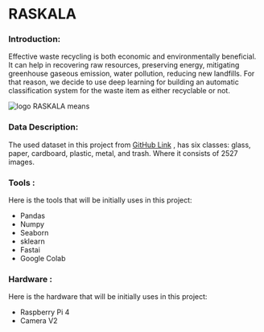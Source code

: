 # RASKALA

### Introduction:

Effective waste recycling is both economic and environmentally beneficial. It can help in recovering raw resources, preserving energy, mitigating greenhouse gaseous emission, water pollution, reducing new landfills. For that reason, we decide to use deep learning for building an automatic classification system for the waste item as either recyclable or not.

![logo](https://user-images.githubusercontent.com/93180429/150768621-f846b2c7-565c-4748-8306-6cc2e4c66522.jpg)
RASKALA means 



### Data Description:

The used dataset in this project from <a href="https://github.com/MostefaBen/Trash-classification">GitHub Link</a> , has six classes: glass, paper, cardboard, plastic, metal, and trash. Where it consists of 2527 images.

### Tools :
Here is the tools that will be initially uses in this project:
- Pandas
- Numpy
- Seaborn
- sklearn
- Fastai
- Google Colab
### Hardware :
Here is the hardware that will be initially uses in this project:
- Raspberry Pi 4
- Camera V2


